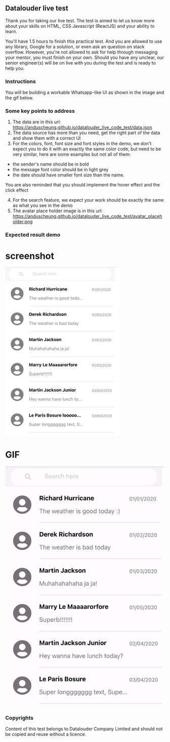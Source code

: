 ## Datalouder live test

Thank you for taking our live test. The test is aimed to let us know more about your skills on HTML, CSS Javascript (ReactJS) and your ability to learn.

You'll have 1.5 hours to finish this practical test. And you are allowed to use any library, Google for a solution, or even ask an question on stack overflow. However, you're not allowed to ask for help through messaging your mentor, you must finish on your own. Should you have any unclear, our senior engineer(s) will be on live with you during the test and is ready to help you.

### Instructions

You will be building a workable Whatsapp-like UI as shown in the image and the gif below.

### Some key points to address

1. The data are in this url: https://anduscheung.github.io/datalouder_live_code_test/data.json
2. The data source has more than you need, get the right part of the data and show them with a correct UI
3. For the colors, font, font size and font styles in the demo, we don't expect you to do it with an exactly the same color code, but need to be very similar, here are some examples but not all of them:

- the sender's name should be in bold
- the message font color should be in light grey
- the date should have smaller font size than the name.

You are also reminded that you should implement the hover effect and the click effect

4. For the search feature, we expect your work should be exactly the same as what you see in the demo
5. The avatar place holder image is in this url: https://anduscheung.github.io/datalouder_live_code_test/avatar_placeholder.png

### Expected result demo

# screenshot

![image](/sample_img.png)

# GIF

![Alt Text](/sample_gif.gif)

### Copyrights

Content of this test belongs to Datalouder Company Limited and should not be copied and reuse without a licence.
